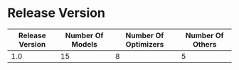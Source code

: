 # Release Version

| Release Version | Number Of Models | Number Of Optimizers | Number Of Others |
|-----------------|------------------|----------------------|------------------|
| 1.0             | 15               | 8                    | 5                |

